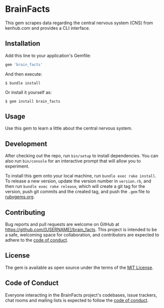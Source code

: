# BrainFacts

This gem scrapes data regarding the central nervous system (CNS) from kenhub.com and provides a CLI interface.

## Installation

Add this line to your application's Gemfile:

```ruby
gem 'brain_facts'
```

And then execute:

    $ bundle install

Or install it yourself as:

    $ gem install brain_facts

## Usage

Use this gem to learn a little about the central nervous system.

## Development

After checking out the repo, run `bin/setup` to install dependencies. You can also run `bin/console` for an interactive prompt that will allow you to experiment.

To install this gem onto your local machine, run `bundle exec rake install`. To release a new version, update the version number in `version.rb`, and then run `bundle exec rake release`, which will create a git tag for the version, push git commits and the created tag, and push the `.gem` file to [rubygems.org](https://rubygems.org).

## Contributing

Bug reports and pull requests are welcome on GitHub at https://github.com/[USERNAME]/brain_facts. This project is intended to be a safe, welcoming space for collaboration, and contributors are expected to adhere to the [code of conduct](https://github.com/[USERNAME]/brain_facts/blob/master/CODE_OF_CONDUCT.md).

## License

The gem is available as open source under the terms of the [MIT License](https://opensource.org/licenses/MIT).

## Code of Conduct

Everyone interacting in the BrainFacts project's codebases, issue trackers, chat rooms and mailing lists is expected to follow the [code of conduct](https://github.com/[USERNAME]/brain_facts/blob/master/CODE_OF_CONDUCT.md).

